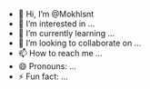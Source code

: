 - 👋 Hi, I’m @Mokhlsnt
- 👀 I’m interested in ...
- 🌱 I’m currently learning ...
- 💞️ I’m looking to collaborate on ...
- 📫 How to reach me ...
- 😄 Pronouns: ...
- ⚡ Fun fact: ...

<!---
Mokhlsnt/Mokhlsnt is a ✨ special ✨ repository because its `README.md` (this file) appears on your GitHub profile.
You can click the Preview link to take a look at your changes.
--->
